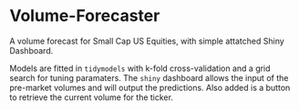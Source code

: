 # Volume-Forecaster
A volume forecast for Small Cap US Equities, with simple attatched Shiny Dashboard.

Models are fitted in `tidymodels` with k-fold cross-validation and a grid search for tuning paramaters. The `shiny` dashboard allows the input of the pre-market volumes and will output the predictions. Also added is a button to retrieve the current volume for the ticker.


